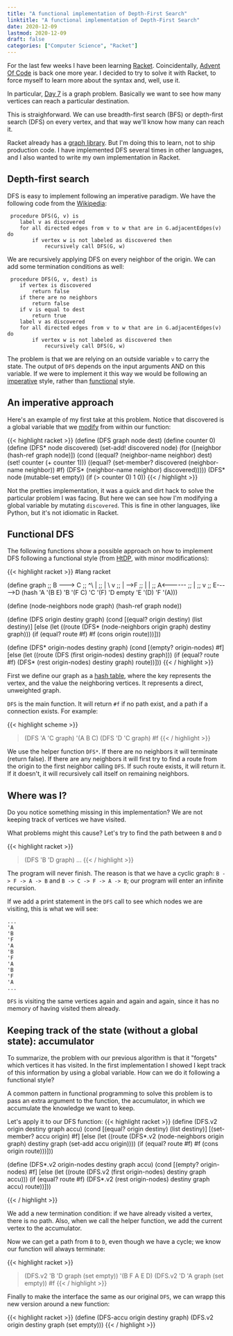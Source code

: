 ```yaml
---
title: "A functional implementation of Depth-First Search"
linktitle: "A functional implementation of Depth-First Search"
date: 2020-12-09
lastmod: 2020-12-09
draft: false
categories: ["Computer Science", "Racket"]
---
```


For the last few weeks I have been learning [Racket](https://racket-lang.org/). Coincidentally, [Advent Of Code](https://adventofcode.com) is back one more year. I decided to try to solve it with Racket, to force myself to learn more about the syntax and, well, use it.

In particular, [Day 7](https://adventofcode.com/2020/day/7) is a graph problem. Basically we want to see how many vertices can reach a particular destination.

This is straighforward. We can use breadth-first search (BFS) or depth-first search (DFS) on every vertex, and that way we'll know how many can reach it.


Racket already has a [graph library](https://docs.racket-lang.org/graph/index.html). But I'm doing this to learn, not to ship production code. I have implemented DFS several times in other languages, and I also wanted to write my own implementation in Racket.

## Depth-first search ##

DFS is easy to implement following an imperative paradigm. We have the following code from the [Wikipedia](https://en.wikipedia.org/wiki/Depth-first_search#Pseudocode):

```
 procedure DFS(G, v) is
    label v as discovered
    for all directed edges from v to w that are in G.adjacentEdges(v) do
        if vertex w is not labeled as discovered then
            recursively call DFS(G, w)
```

We are recursively applying DFS on every neighbor of the origin. We can add some termination conditions as well:

```
 procedure DFS(G, v, dest) is
    if vertex is discovered
	    return false
    if there are no neighbors
	    return false
    if v is equal to dest
	    return true
    label v as discovered
    for all directed edges from v to w that are in G.adjacentEdges(v) do
        if vertex w is not labeled as discovered then
            recursively call DFS(G, w)
```

The problem is that we are relying on an outside variable `v` to carry the state. The output of `DFS` depends on the input arguments AND on this variable. If we were to implement it this way we would be following an [imperative](https://en.wikipedia.org/wiki/Imperative_programming) style, rather than [functional](https://en.wikipedia.org/wiki/Functional_programming) style.

## An imperative approach ##

Here's an example of my first take at this problem. Notice that discovered is a global variable that we [modify](https://en.wikibooks.org/wiki/Scheme_Programming/Mutability) from within our function:

{{< highlight racket >}}
(define (DFS graph node dest)
  (define counter 0)
  (define (DFS* node discovered)
    (set-add! discovered node)
    (for ([neighbor (hash-ref graph node)])
      (cond ((equal? (neighbor-name neighbor) dest)
             (set! counter (+ counter 1)))
            ((equal? (set-member? discovered (neighbor-name neighbor)) #f)
             (DFS* (neighbor-name neighbor) discovered)))))
  (DFS* node (mutable-set empty))
  (if (> counter 0)
      1
      0))
{{< / highlight >}}

Not the pretties implementation, it was a quick and dirt hack to solve the particular problem I was facing. But here we can see how I'm modifying a global variable by mutating `discovered`. This is fine in other languages, like Python, but it's not idiomatic in Racket.

## Functional DFS ##

The following functions show a possible approach on how to implement DFS following a functional style (from [HtDP](http://htdp.org/2003-09-26/Book/curriculum-Z-H-35.html), with minor modifications):

{{< highlight racket >}}
#lang racket

(define graph
;;  B ---> C
;;  ^\     |
;;  | \    v
;;  |  \-->F 
;;  |      |
;;  A<------
;;  |
;;  v
;;  E----->D
  (hash 'A '(B E)
	'B '(F C)
	'C '(F)
	'D empty
	'E '(D)
	'F '(A)))

(define (node-neighbors node graph)
  (hash-ref graph node))


(define (DFS origin destiny graph)
  (cond [(equal? origin destiny) (list destiny)]
        [else
         (let ((route (DFS* (node-neighbors origin graph) destiny graph)))
           (if (equal? route #f)
               #f
               (cons origin route)))]))


(define (DFS* origin-nodes destiny graph)
  (cond [(empty? origin-nodes) #f]
        [else
         (let ((route (DFS (first origin-nodes) destiny graph)))
           (if (equal? route #f)
               (DFS* (rest origin-nodes) destiny graph)
               route))]))
{{< / highlight >}}

First we define our graph as a [hash table](https://docs.racket-lang.org/reference/hashtables.html), where the key represents the vertex, and the value the neighboring vertices. It represents a direct, unweighted graph.

`DFS` is the main function. It will return `#f` if no path exist, and a path if a connection exists. For example:

{{< highlight scheme >}}
> (DFS 'A 'C graph)
> '(A B C)
> (DFS 'D 'C graph)
> #f
{{< / highlight >}}

We use the helper function `DFS*`. If there are no neighbors it will terminate (return false). If there are any neighbors it will first try to find a route from the origin to the first neighbor calling `DFS`. If such route exists, it will return it. If it doesn't, it will recursively call itself on remaining neighbors.

## Where was I?  ##

Do you notice something missing in this implementation? We are not keeping track of vertices we have visited.

What problems might this cause? Let's try to find the path between `B` and `D`

{{< highlight racket >}}
> (DFS 'B 'D graph)
> ...
{{< / highlight >}}

The program will never finish. The reason is that we have a cyclic graph: `B -> F -> A -> B` and `B -> C -> F -> A -> B`; our program will enter an infinite recursion.

If we add a print statement in the `DFS` call to see which nodes we are visiting, this is what we will see:

```
...
'A
'B
'F
'A
'B
'F
'A
'B
'F
'A
...
```

`DFS` is visiting the same vertices again and again and again, since it has no memory of having visited them already.

## Keeping track of the state (without a global state): accumulator ##

To summarize, the problem with our previous algorithm is that it "forgets" which vertices it has visited. In the first implementation I showed I kept track of this information by using a global variable. How can we do it following a functional style?

A common pattern in functional programming to solve this problem is to pass an extra argument to the function, the accumulator, in which we accumulate the knowledge we want to keep. 

Let's apply it to our DFS function:
{{< highlight racket >}}
(define (DFS.v2 origin destiny graph accu)
  (cond [(equal? origin destiny) (list destiny)]
        [(set-member? accu origin) #f]
        [else
         (let ((route (DFS*.v2 (node-neighbors origin graph)
			          destiny
					  graph
					  (set-add accu origin))))
           (if (equal? route #f)
               #f
               (cons origin route)))]))


(define (DFS*.v2 origin-nodes destiny graph accu)
  (cond [(empty? origin-nodes) #f]
        [else
         (let ((route (DFS.v2 (first origin-nodes) destiny graph accu)))
           (if (equal? route #f)
               (DFS*.v2 (rest origin-nodes) destiny graph accu)
               route))]))

{{< / highlight >}}

We add a new termination condition: if we have already visited a vertex, there is no path. Also, when we call the helper function, we add the current vertex to the accumulator.

Now we can get a path from `B` to `D`, even though we have a cycle; we know our function will always terminate:

{{< highlight racket >}}
> (DFS.v2 'B 'D  graph (set empty))
> '(B F A E D)
> (DFS.v2 'D 'A graph (set empty))
> #f
{{< / highlight >}}

Finally to make the interface the same as our original `DFS`, we can wrapp this new version around a new function:

{{< highlight racket >}}
(define (DFS-accu origin destiny graph)
  (DFS.v2 origin destiny graph (set empty)))
{{< / highlight >}}

